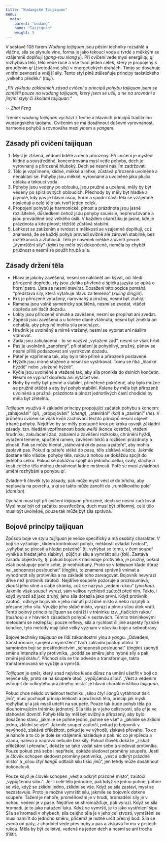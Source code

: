 ```yaml
---
title: "Wudangské Taijiquan"
menu:
  main:
    parent: "wudang"
    name: "Taijiquan"
    weight: 5
---
```

V sestavě 108 forem *Wudang taijiquan* jsou pěstní techniky rozsáhlé a vláčné, síla se plynule vine, forma je jako tekoucí voda a tvrdé s měkkým se vzájemně doplňují (*gang-rou xiang ji*). Při cvičení vede mysl energii *qi*, *qi* rozhýbává tělo, tělo vede ruce a vše tvoří jeden celek, který je propojený s prouděním *qi* (životodárné síly) v energetických drahách. Tímto se dosahuje vnitřní pevnosti a vnější síly. Tento styl plně ztělesňuje principy taoistického „velkého předělu“ (*taiji*).

*„Při výkladu základních zásad cvičení a principů pohybu taijiquan jsem se zaměřil pouze na wudang taijiquan, který jsem se učil, a ne na srovnání s jinými styly či školami taijiquan.“*

*-- Zhai Feng*

Trénink *wudang taijiquan* vychází z teorie a hlavních principů tradičního wudangského taoismu. Cvičením se má dosáhnout duševní vyrovnanost, harmonie pohybů a rovnováha mezi *yin*em a *yang*em.

## Zásady při cvičení taijiquan

1. Mysl je ztišená, vědomí bdělé a dech přirozený. Při cvičení je myšlení klidné a soustředěné, koncentrovaná mysl vede pohyby, dech je vyrovnaný a přirozeně hluboký. Dech se nesmí násilím zadržovat.
2. Tělo je vzpřímené, klidné, měkké a lehké, zůstává přirozeně uvolněné a nenaklání se. Pohyby jsou měkké, vyrovnané a uvolněné jako plující oblaka a tekoucí voda.
3. Pohyby jsou vedeny po oblouku, jsou pružné a ucelené, měly by být vedeny po spirálovitých obloucích. Přechody by měly být hladké a plynulé, kdy pas je hlavní osou, horní a spodní části těla se vzájemně následují a celé tělo tak tvoří jeden celek.
4. Propojení pohybů je harmonické, plnost a prázdnota jsou jasně rozlišitelné, důsledkem čehož jsou pohyby souvislé, nepřerušované a jsou prováděné bez velkého úsilí. V každém okamžiku je jasné, kde je prázdnota a kde plnost; těžiště zůstává stabilní.
5. Lehkost se zatížením a tvrdost s měkkostí se vzájemně doplňují, což znamená, že se každý pohyb provádí svižně ale zároveň stabilně, bez roztěkanosti a ztuhlosti. Tělo je navenek měkké a uvnitř pevné. „Vymrštění síly“ (*fajin*) by mělo být dokončené, neměla by chybět pružnost a nesmí se použít hrubá síla.

## Zásady držení těla

* Hlava je jakoby zavěšená, nesmí se naklánět ani kývat, oči hledí přirozeně dopředu, rty jsou zlehka přivřené a špička jazyka se opírá o horní patro. Ústa se nesmí otevírat. Dosažení této pozice pomáhá “představa síly, která vytahuje hlavu za temeno“ (*xuling dingjin*).
* Krk je přirozeně vytažený, narovnaný a pružný, nesmí být ztuhlý.
* Ramena jsou volně symetricky spuštěná, nesmí se zvedat, vtáčet dopředu ani tlačit dozadu.
* Lokty jsou přirozeně ohnuté a zavěšené, nesmí se propínat ani zvedat.
* Zápěstí jsou zavěšená a u kořene dlaně vtáhnutá, nesmí být změklá ani ochablá, aby přes ně mohla síla procházet.
* Hrudník je uvolněný a mírně vtažený, nesmí se vypínat ani násilím vtahovat.
* Záda jsou zakulacená - to se nazývá „vytažení zad“, nesmí se však hrbit.
* Pas je uvolněně „zanořený“, při otáčení je pohyblivý, pružný, pánev se nesmí příliš podsazovat ani vystrkovat dozadu.
* Páteř je vzpřímená tak, aby bylo tělo přímé a přirozeně postavené.
* Hýždě jsou mírně stažené a nesmí se vystrkovat. Tomu se říká „hladké hýždě“ nebo „vtažené hýždě“.
* Kyčle jsou uvolněné a vtažené tak, aby síla pronikla do dolních končetin. Nesmí se vypínat dopředu ani vytáčet ven.
* Nohy by měly být pevné a stabilní, přiměřeně pokrčené, aby bylo možné se pružně otáčet a aby byl pohyb stabilní. Kolena by měla být přirozeně uvolněná a pružná, prázdnota a plnost jednotlivých částí chodidel by měla být zřetelná.

*Taijiquan* využívá 4 základní principy propojující začátek pohybu s koncem: „zahajování“ (*qi*), „propojování“ (*cheng*), „otevírání“ (*kai*) a „zavírání“ (*he*). V průběhu cvičení se však kvůli zachování těchto principů nesmí objevit trhané pohyby. Nejdříve by se měly postupně krok po kroku osvojit základní zásady: tzn. hledání vzpřímenosti bodu *weilü* (konce kostrče), vtažení hrudníku, zakulacení zad, zabalení a zavěšení rozkroku, chránění hýždí, vytažení temene, spuštění ramen, zavěšení loktů a rozlišení prázdnoty a plnosti. Pak se může hledat „stahování *qi* do pasu a páteře“, aby mohla zaplavit pas. Pokud *qi* páteře stéká do pasu, tělo získává vládce. Jakmile dostane tělo vládce, pohyby těla, rukou a nohou se dokážou spojit do jednoho celku. Pokud se dokážou spojit do jednoho celku, svaly, šlachy a kosti celého těla mohou dosáhnout ladné mrštnosti. Poté se musí zvládnout umění rozhýbání a pohybu *qi*.

Zvládne-li člověk tyto zásady, pak může myslí vést *qi* do břicha, aby neplavala na povrchu, a *qi* se takto může zanořit do „rumělkového pole“ (*dantian*).

Dýchání musí být při cvičení *taijiquan* přirozené, dech se nesmí zadržovat. Mysl musí být od začátku soustředěná, duch musí být přítomný, celé tělo musí být uvolněné, pouze tak může být síla správná.

## Bojové principy taijiquan

Způsob boje ve stylu *taijiquan* je velice specifický a má osobitý charakter. V boji se vyžaduje „klidem kontrolovat pohyb, měkkostí ovládat tvrdost“, „vyhýbat se plnosti a hledat prázdné“ (tj. vyhýbat se tomu, v čem soupeř vyniká a hledat jeho slabiny), půjčit si sílu a vymrštit sílu (*fali*). Zastává zásadu objektivity, tj. pokud bojovník následuje protivníka, je pružný, pokud však postupuje podle sebe, je neohrabaný. Proto se v *taijiquan* klade důraz na „schopnost poslouchat“ (*tingjin*), to znamená správně vnímat a vyhodnotit síly protivníka a na základě toho zareagovat. Bojovník nevyrazí dříve než protivník zaútočí. Nejdříve soupeře pozoruje a prozkoumává, zkouší jeho silné a slabé stránky, což se nazývá „vedení rukou“ (*yinshou*). Jakmile však soupeř vyrazí, sám velkou rychlostí zaútočí před ním. Takto, i když vyrazil až jako druhý, jeho síla dorazila jako první. Když protivník zaútočí, odkryje bojovník v jeho minutí prázdné místo a nebo rozptýlí a přesune jeho sílu. Využije jeho slabé místo, vyrazí a plnou sílou útok vrátí. Tento bojový princip *taijiquan* se odráží i v tréninku tzv. „tlačících rukou“ (*tuishou*) a v hlavních zásadách pohybů v sestavách. Těmito tréninkovými metodami se nezlepšují pouze reflexy, síla a rychlost či jiné aspekty fyzické kondice, tyto metody mají také velký význam v nácviku boje a sebeobrany.

Bojové techniky *taijiquan* se řídí zákonitostmi *yin*u a *yang*u. „Odvedení, transformace, spojení a vymrštění“ tvoří základní postup útoku. V samotném boji se prostřednictvím „schopnosti poslouchat“ (*tingjin*) zachytí směr a intenzita síly protivníka, „poddá se směru jeho hybné síly a pak změní její dráhu“. Příchozí síla se tím odvede a transformuje, takto transformovaná se využije a vymrští.

*Taijiquan* je směr, který snad nejvíce klade důraz na umění ušetřit v boji co nejvíce síly, proto se na soupeře útočí „vypůjčenou sílou“. „Vést a vedením vstoupit do odkrytého prázdného místa“ je hlavní charakteristikou *taijiquan*.

Pokud chce někdo ovládnout techniku „sílou čtyř *liang*ů vytáhnout tisíc *jin*ů“, musí pochopit princip lehkosti a pružnosti těla, princip jak myslí rozhýbat *qi* a jak myslí udeřit na soupeře. Pouze tak bude pohyb těla po dlouhotrvajícím tréninku jednotný. Síla těla je v jeho celistvosti, síla *qi* je ve stahování dovnitř. Pohyb těla by měl být svižný a přirozený, aby bylo dosaženo stavu „jakmile se pohne jedno, pohne se vše“ a „jakmile se zklidní jedno, zklidní se vše“. Jakmile soupeř zaútočí, pokud je bojovník v nevýhodě, získává příležitost, pokud je ve výhodě, získává převahu. To co je nahoře a to co je dole se vzájemně následuje a pak nic co je vpředu a vzadu, nalevo a napravo nebude bez síly. Pokud člověk dokáže „získat příležitost i převahu“, dokáže se také vzdát sám sebe a sledovat protivníka. Pouze pokud zná sebe i nepřítele, dokáže sledovat proměny soupeře. Jestli je člověk schopen sledovat proměny protivníka, „vést a odkrýt prázdné místo“ a „sílou čtyř *liang*ů odtlačit sílu tisíci *jin*ů“, jen tehdy může dosáhnout dokonalosti.

Pouze když je člověk schopen „vést a odkrýt prázdné místo“, zaútočí „vypůjčenou sílou“. Je-li celé tělo jednotné, pak když se jedno pohne, pohne se vše, když se zklidní jedno, zklidní se vše. Když se síla zastaví, mysl se nezastavuje. Proto je možné vymrštit sílu, jakmile se bojovník dotkne soupeře. Tažení je nahoře, proměňování je v hrudi, hromadění síly je v nohou, vedení je v pase. Nejdříve se shromažďuje, pak vyrazí. Když se síla hromadí, je to jako natažení luku. Když se vymrští, je to jako vystřelení šípu. Síla se hromadí v ohybech, síla celého těla je v jeho celistvosti, vymrštění se musí namířit do jednoho směru, přičemž je nutné určit přesný bod. Síla se zvedá od paty, z chodidel vede přes nohy a pas a získává formu v prstech rukou. Měla by být celistvá, vedená na jeden dech a nesmí se ani trochu tříštit.
